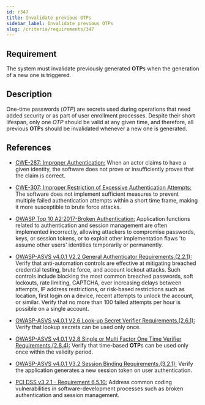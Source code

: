 ```yaml
---
id: r347
title: Invalidate previous OTPs
sidebar_label: Invalidate previous OTPs
slug: /criteria/requirements/347
---
```


## Requirement

The system must invalidate previously generated **OTP**s
when the generation of a new one
is triggered.

## Description

One-time passwords (*OTP*) are secrets used
during operations that need added security
or as part of user enrollment processes.
Despite their short lifespan,
only one *OTP* should be valid at any given time,
and therefore,
all previous **OTP**s
should be invalidated
whenever a new one is generated.

## References

- [CWE-287: Improper Authentication:](https://cwe.mitre.org/data/definitions/287.html)
  When an actor claims to have
  a given identity,
  the software does not prove
  or insufficiently proves
  that the claim is correct.

- [CWE-307: Improper Restriction of Excessive Authentication Attempts:](https://cwe.mitre.org/data/definitions/307.html)
  The software does not implement
  sufficient measures to prevent
  multiple failed authentication attempts
  within a short time frame,
  making it more susceptible
  to brute force attacks.

- [OWASP Top 10 A2:2017-Broken Authentication:](https://owasp.org/www-project-top-ten/OWASP_Top_Ten_2017/Top_10-2017_A2-Broken_Authentication)
  Application functions related to authentication
  and session management
  are often implemented incorrectly,
  allowing attackers to compromise passwords,
  keys, or session tokens,
  or to exploit other implementation flaws
  'to assume other users' identities
  temporarily or permanently.

- [OWASP-ASVS v4.0.1 V2.2 General Authenticator Requirements.(2.2.1):](https://owasp.org/www-pdf-archive/OWASP_Application_Security_Verification_Standard_4.0-en.pdf)
  Verify that anti-automation controls
  are effective at mitigating breached
  credential testing, brute force,
  and account lockout attacks.
  Such controls include blocking
  the most common breached passwords,
  soft lockouts, rate limiting, CAPTCHA,
  ever increasing delays between attempts,
  IP address restrictions,
  or risk-based restrictions such as location,
  first login on a device,
  recent attempts to unlock the account,
  or similar.
  Verify that no more than
  100 failed attempts per hour
  is possible on a single account.

- [OWASP-ASVS v4.0.1 V2.6 Look-up Secret Verifier Requirements.(2.6.1):](https://owasp.org/www-pdf-archive/OWASP_Application_Security_Verification_Standard_4.0-en.pdf)
  Verify that lookup secrets can be used only once.

- [OWASP-ASVS v4.0.1 V2.8 Single or Multi Factor One Time Verifier Requirements.(2.8.4):](https://owasp.org/www-pdf-archive/OWASP_Application_Security_Verification_Standard_4.0-en.pdf)
  Verify that time-based **OTP**s
  can be used only once
  within the validity period.

- [OWASP-ASVS v4.0.1 V3.2 Session Binding Requirements.(3.2.1):](https://owasp.org/www-pdf-archive/OWASP_Application_Security_Verification_Standard_4.0-en.pdf)
  Verify the application generates
  a new session token on user authentication.

- [PCI DSS v3.2.1 - Requirement 6.5.10:](https://www.pcisecuritystandards.org/documents/PCI_DSS_v3-2-1.pdf)
  Address common coding vulnerabilities
  in software-development processes
  such as broken authentication
  and session management.
